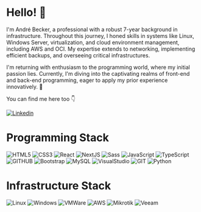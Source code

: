 # Hello! 👋 
I'm André Becker, a professional with a robust 7-year background in infrastructure.
Throughout this journey, I honed skills in systems like Linux, Windows Server, virtualization, and cloud environment management, including AWS and OCI.
My expertise extends to networking, implementing efficient backups, and overseeing critical infrastructures.

I'm returning with enthusiasm to the programming world, where my initial passion lies.
Currently, I'm diving into the captivating realms of front-end and back-end programming, eager to apply my prior experience innovatively. 🚀


You can find me here too 👇

<a href="https://www.linkedin.com/in/andrebeckerdev/" target="_blank">
 <img align="center" src="https://img.shields.io/badge/LinkedIn-0077B5?style=for-the-badge&logo=linkedin&logoColor=white" alt="Linkedin"/>
</a>

# Programming Stack

  ![HTML5](https://img.shields.io/badge/-HTML5-232323?style=flat&labelColor=E34F26&logo=html5&logoColor=ffffff)
  ![CSS3](https://img.shields.io/badge/-CSS3-232323?style=flat&labelColor=1572B6&logo=css3&logoColor=ffffff)
  ![React](https://img.shields.io/badge/-REACT-232323?style=flat&labelColor=1572B6&logo=react&logoColor=ffffff)
  ![NextJS](https://img.shields.io/badge/-NextJS-232323?style=flat&labelColor=1572B6&logo=nextdotjs&logoColor=ffffff)
  ![Sass](https://img.shields.io/badge/-Sass-232323?style=flat&labelColor=CC6699&logo=sass&logoColor=ffffff)
  ![JavaScript](https://img.shields.io/badge/-JavaScript-232323?style=flat&labelColor=000000&logo=javascript&logoColor=F7DF1E)
  ![TypeScript](https://img.shields.io/badge/-TypeScript-232323?style=flat&labelColor=000000&logo=typescript&logoColor=3178C6)
  ![GITHUB](https://img.shields.io/badge/-Github-232323?style=flat&labelColor=000000&logo=github&logoColor=ffffff)
  ![Bootstrap](https://img.shields.io/badge/-Bootstrap-232323?style=flat&labelColor=7952B3&logo=bootstrap&logoColor=ffffff)
  ![MySQL](https://img.shields.io/badge/-MySQL-232323?style=flat&labelColor=1572B6&logo=mysql&logoColor=ffffff)
  ![VisualStudio](https://img.shields.io/badge/-Visual_Studio-232323?style=flat&labelColor=1572B6&logo=visualstudio&logoColor=ffffff)
  ![GIT](https://img.shields.io/badge/-GIT-232323?style=flat&labelColor=E34F26&logo=git&logoColor=ffffff)
  ![Python](https://img.shields.io/badge/-Python-232323?style=flat&labelColor=E34F26&logo=python&logoColor=ffffff)

# Infrastructure Stack

  ![Linux](https://img.shields.io/badge/-Linux-232323?style=flat&labelColor=E34F26&logo=linux&logoColor=ffffff)
  ![Windows](https://img.shields.io/badge/-Windows_Server-232323?style=flat&labelColor=1572B6&logo=windows&logoColor=ffffff)
  ![VMWare](https://img.shields.io/badge/-VMWare-232323?style=flat&labelColor=E34F26&logo=vmware&logoColor=ffffff)
  ![AWS](https://img.shields.io/badge/-AWS-232323?style=flat&labelColor=E34F26&logo=amazonaws&logoColor=ffffff)
  ![Mikrotik](https://img.shields.io/badge/-Mikrotik-232323?style=flat&labelColor=E34F26&logo=mikrotik&logoColor=ffffff)
  ![Veeam](https://img.shields.io/badge/-Veeam-232323?style=flat&labelColor=E34F26&logo=veeam&logoColor=ffffff)

<!-- <img src="https://komarev.com/ghpvc/?username=beckerandre&color=yellow" alt="Profile views" /> -->

